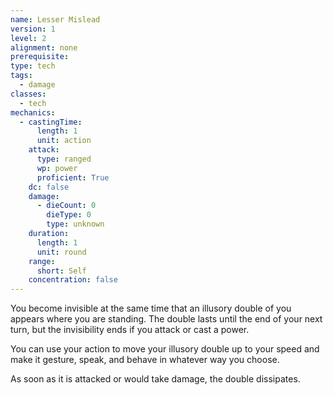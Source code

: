```yaml
---
name: Lesser Mislead
version: 1
level: 2
alignment: none
prerequisite: 
type: tech
tags:
  - damage
classes:
  - tech
mechanics:
  - castingTime:
      length: 1
      unit: action
    attack:
      type: ranged
      wp: power
      proficient: True
    dc: false
    damage:
      - dieCount: 0
        dieType: 0
        type: unknown
    duration:
      length: 1
      unit: round
    range:
      short: Self
    concentration: false
---
```

You become invisible at the same time that an illusory double of you appears where you are standing. The double lasts until the end of your next turn, but the invisibility ends if you attack or cast a power.

You can use your action to move your illusory double up to your speed and make it gesture, speak, and behave in whatever way you choose.

As soon as it is attacked or would take damage, the double dissipates.
    